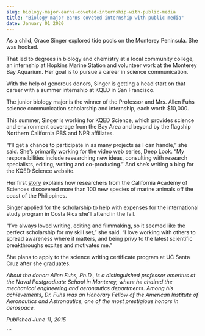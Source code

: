 ```yaml
---
slug: biology-major-earns-coveted-internship-with-public-media
title: "Biology major earns coveted internship with public media"
date: January 01 2020
---
```


 
<p>
  As a child, Grace Singer explored tide pools on the Monterey Peninsula. She
  was hooked.
</p>
<p>
  That led to degrees in biology and chemistry at a local community college, an
  internship at Hopkins Marine Station and volunteer work at the Monterey Bay
  Aquarium. Her goal is to pursue a career in science communication.
</p>
<p>
  With the help of generous donors, Singer is getting a head start on that
  career with a summer internship at KQED in San Francisco.
</p>
<p>
  The junior biology major is the winner of the Professor and Mrs. Allen Fuhs
  science communication scholarship and internship, each worth $10,000.
</p>
<p>
  This summer, Singer is working for KQED Science, which provides science and
  environment coverage from the Bay Area and beyond by the flagship Northern
  California PBS and NPR affiliates.
</p>
<p>
  “I’ll get a chance to participate in as many projects as I can handle,” she
  said. She’s primarily working for the video web series, Deep Look. “My
  responsibilities include researching new ideas, consulting with research
  specialists, editing, writing and co&#45;producing.” And she’s writing a blog
  for the KQED Science website.
</p>
<p>
  Her first
  <a
    href="https://ww2.kqed.org/science/2015/06/16/100&#45;new&#45;marine&#45;species&#45;discovered&#45;in&#45;mysterious&#45;twilight&#45;zone/"
    >story</a
  >
  explains how researchers from the California Academy of Sciences discovered
  more than 100 new species of marine animals off the coast of the Philippines.
</p>
<p>
  Singer applied for the scholarship to help with expenses for the international
  study program in Costa Rica she’ll attend in the fall.
</p>
<p>
  “I’ve always loved writing, editing and filmmaking, so it seemed like the
  perfect scholarship for my skill set,” she said. “I love working with others
  to spread awareness where it matters, and being privy to the latest scientific
  breakthroughs excites and motivates me.”
</p>
<p>
  She plans to apply to the science writing certificate program at UC Santa Cruz
  after she graduates.
</p>
<p>
  <em
    >About the donor: Allen Fuhs, Ph.D., is a distinguished professor emeritus
    at the Naval Postgraduate School in Monterey, where he chaired the
    mechanical engineering and aeronautics departments. Among his achievements,
    Dr. Fuhs was an Honorary Fellow of the American Institute of Aeronautics and
    Astronautics, one of the most prestigious honors in aerospace.</em
  >
</p>
<p><em>Published June 11, 2015</em></p>
```
